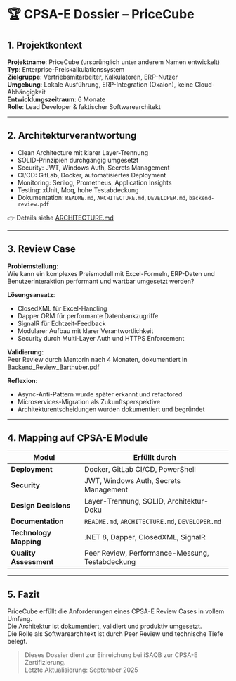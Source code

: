 # 🏆 CPSA-E Dossier – PriceCube

## 1. Projektkontext

**Projektname**: PriceCube (ursprünglich unter anderem Namen entwickelt)  
**Typ**: Enterprise-Preiskalkulationssystem  
**Zielgruppe**: Vertriebsmitarbeiter, Kalkulatoren, ERP-Nutzer  
**Umgebung**: Lokale Ausführung, ERP-Integration (Oxaion), keine Cloud-Abhängigkeit  
**Entwicklungszeitraum**: 6 Monate  
**Rolle**: Lead Developer & faktischer Softwarearchitekt

---

## 2. Architekturverantwortung

- Clean Architecture mit klarer Layer-Trennung  
- SOLID-Prinzipien durchgängig umgesetzt  
- Security: JWT, Windows Auth, Secrets Management  
- CI/CD: GitLab, Docker, automatisiertes Deployment  
- Monitoring: Serilog, Prometheus, Application Insights  
- Testing: xUnit, Moq, hohe Testabdeckung  
- Dokumentation: `README.md`, `ARCHITECTURE.md`, `DEVELOPER.md`, `backend-review.pdf`

👉 Details siehe [ARCHITECTURE.md](./ARCHITECTURE.md)

---

## 3. Review Case

**Problemstellung**:  
Wie kann ein komplexes Preismodell mit Excel-Formeln, ERP-Daten und Benutzerinteraktion performant und wartbar umgesetzt werden?

**Lösungsansatz**:  
- ClosedXML für Excel-Handling  
- Dapper ORM für performante Datenbankzugriffe  
- SignalR für Echtzeit-Feedback  
- Modularer Aufbau mit klarer Verantwortlichkeit  
- Security durch Multi-Layer Auth und HTTPS Enforcement

**Validierung**:  
Peer Review durch Mentorin nach 4 Monaten, dokumentiert in [Backend_Review_Barthuber.pdf](./Backend_Review_Barthuber.pdf)

**Reflexion**:  
- Async-Anti-Pattern wurde später erkannt und refactored  
- Microservices-Migration als Zukunftsperspektive  
- Architekturentscheidungen wurden dokumentiert und begründet

---

## 4. Mapping auf CPSA-E Module

| Modul | Erfüllt durch |
|-------|---------------|
| **Deployment** | Docker, GitLab CI/CD, PowerShell |
| **Security** | JWT, Windows Auth, Secrets Management |
| **Design Decisions** | Layer-Trennung, SOLID, Architektur-Doku |
| **Documentation** | `README.md`, `ARCHITECTURE.md`, `DEVELOPER.md` |
| **Technology Mapping** | .NET 8, Dapper, ClosedXML, SignalR |
| **Quality Assessment** | Peer Review, Performance-Messung, Testabdeckung |

---

## 5. Fazit

PriceCube erfüllt die Anforderungen eines CPSA-E Review Cases in vollem Umfang.  
Die Architektur ist dokumentiert, validiert und produktiv umgesetzt.  
Die Rolle als Softwarearchitekt ist durch Peer Review und technische Tiefe belegt.

> Dieses Dossier dient zur Einreichung bei iSAQB zur CPSA-E Zertifizierung.  
> Letzte Aktualisierung: September 2025
